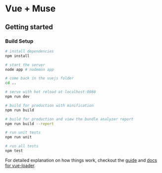# Vue + Muse

## Getting started

### Build Setup

``` bash
# install dependencies
npm install

# start the server
node app # nodemon app 

# come back in the vuejs folder
cd ..

# serve with hot reload at localhost:8080
npm run dev

# build for production with minification
npm run build

# build for production and view the bundle analyzer report
npm run build --report

# run unit tests
npm run unit

# run all tests
npm test
```

For detailed explanation on how things work, checkout the [guide](http://vuejs-templates.github.io/webpack/) and [docs for vue-loader](http://vuejs.github.io/vue-loader).
